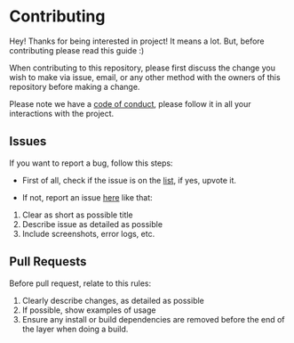 # Contributing

Hey! Thanks for being interested in project! It means a lot. But, before contributing please read this guide :) 

When contributing to this repository, please first discuss the change you wish to make via issue,
email, or any other method with the owners of this repository before making a change. 

Please note we have a [code of conduct](https://github.com/flabbet/PixiEditor/blob/master/CODE_OF_CONDUCT), please follow it in all your interactions with the project.

## Issues

If you want to report a bug, follow this steps:
* First of all, check if the issue is on the [list](https://github.com/flabbet/PixiEditor/issues), if yes, upvote it.

* If not, report an issue [here](https://github.com/flabbet/PixiEditor/issues) like that:
 1. Clear as short as possible title
 2. Describe issue as detailed as possible
 3. Include screenshots, error logs, etc.
 
 ## Pull Requests
 
 Before pull request, relate to this rules:
 
 1. Clearly describe changes, as detailed as possible
 2. If possible, show examples of usage
 3. Ensure any install or build dependencies are removed before the end of the layer when doing a build.
